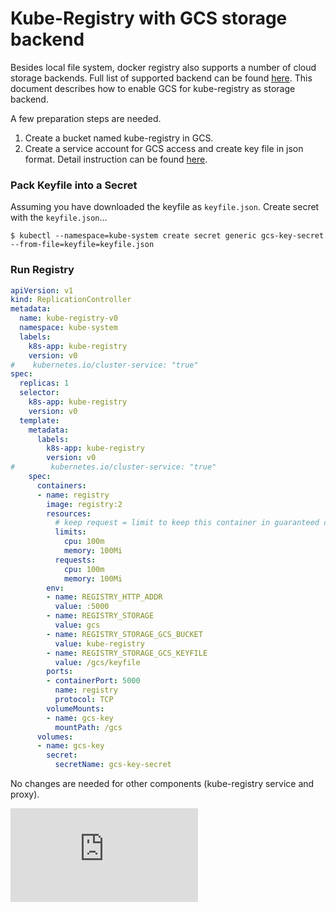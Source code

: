 # Kube-Registry with GCS storage backend

Besides local file system, docker registry also supports a number of cloud storage backends. Full list of supported backend can be found [here](https://docs.docker.com/registry/configuration/#storage). This document describes how to enable GCS for kube-registry as storage backend. 

A few preparation steps are needed. 
 1. Create a bucket named kube-registry in GCS.
 1. Create a service account for GCS access and create key file in json format. Detail instruction can be found [here](https://cloud.google.com/storage/docs/authentication#service_accounts).


### Pack Keyfile into a Secret

Assuming you have downloaded the keyfile as `keyfile.json`. Create secret with the `keyfile.json`...
```console
$ kubectl --namespace=kube-system create secret generic gcs-key-secret --from-file=keyfile=keyfile.json
```


### Run Registry

<!-- BEGIN MUNGE: EXAMPLE registry-gcs-rc.yaml -->
```yaml
apiVersion: v1
kind: ReplicationController
metadata:
  name: kube-registry-v0
  namespace: kube-system
  labels:
    k8s-app: kube-registry
    version: v0
#    kubernetes.io/cluster-service: "true"
spec:
  replicas: 1
  selector:
    k8s-app: kube-registry
    version: v0
  template:
    metadata:
      labels:
        k8s-app: kube-registry
        version: v0
#        kubernetes.io/cluster-service: "true"
    spec:
      containers:
      - name: registry
        image: registry:2
        resources:
          # keep request = limit to keep this container in guaranteed class
          limits:
            cpu: 100m
            memory: 100Mi
          requests:
            cpu: 100m
            memory: 100Mi
        env:
        - name: REGISTRY_HTTP_ADDR
          value: :5000
        - name: REGISTRY_STORAGE
          value: gcs
        - name: REGISTRY_STORAGE_GCS_BUCKET
          value: kube-registry
        - name: REGISTRY_STORAGE_GCS_KEYFILE
          value: /gcs/keyfile
        ports:
        - containerPort: 5000
          name: registry
          protocol: TCP
        volumeMounts:
        - name: gcs-key
          mountPath: /gcs
      volumes:
      - name: gcs-key
        secret:
          secretName: gcs-key-secret
```
<!-- END MUNGE: EXAMPLE registry-gcs-rc.yaml -->


No changes are needed for other components (kube-registry service and proxy). 


[![Analytics](https://kubernetes-site.appspot.com/UA-36037335-10/GitHub/cluster/addons/registry/gcs/README.md?pixel)]()
